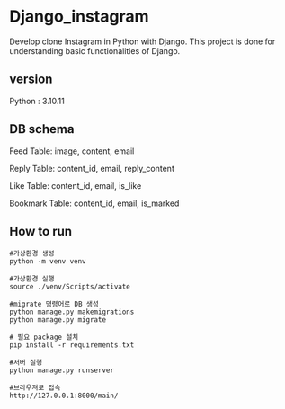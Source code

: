 # Django_instagram
Develop clone Instagram in Python with Django.
This project is done for understanding basic functionalities of Django.
## version
Python : 3.10.11

## DB schema
Feed Table: image, content, email


Reply Table: content_id, email, reply_content


Like Table: content_id, email, is_like

Bookmark Table: content_id, email, is_marked

## How to run
    #가상환경 생성 
    python -m venv venv

    #가상환경 실행
    source ./venv/Scripts/activate
    
    #migrate 명령어로 DB 생성
    python manage.py makemigrations
    python manage.py migrate

    # 필요 package 설치
    pip install -r requirements.txt
    
    #서버 실행
    python manage.py runserver
    
    #브라우져로 접속
    http://127.0.0.1:8000/main/
